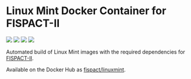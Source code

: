 # Linux Mint Docker Container for FISPACT-II

[![](https://images.microbadger.com/badges/image/fispact/linuxmint.svg)](https://microbadger.com/images/fispact/linuxmint)  [![](https://images.microbadger.com/badges/version/fispact/linuxmint.svg)](https://microbadger.com/images/fispact/linuxmint)  [![](https://images.microbadger.com/badges/commit/fispact/linuxmint.svg)](https://microbadger.com/images/fispact/linuxmint)  [![](https://images.microbadger.com/badges/license/fispact/linuxmint.svg)](https://microbadger.com/images/fispact/linuxmint)

Automated build of Linux Mint images with the required dependencies for [FISPACT-II](http://fispact.ukaea.uk).

Available on the Docker Hub as [fispact/linuxmint](https://hub.docker.com/r/fispact/linuxmint/).
